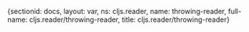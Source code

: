 {sectionid: docs, layout: var, ns: cljs.reader, name: throwing-reader, full-name: cljs.reader/throwing-reader,
  title: cljs.reader/throwing-reader}
